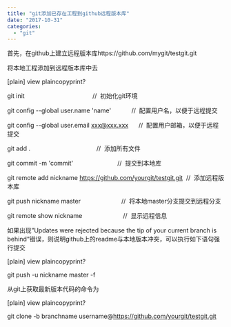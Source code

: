 ```yaml
---
title: "git添加已存在工程到github远程版本库"
date: "2017-10-31"
categories: 
  - "git"
---
```


首先，在github上建立远程版本库https://github.com/mygit/testgit.git

将本地工程添加到远程版本库中去

\[plain\] view plaincopyprint?

git init                                        //  初始化git环境

git config --global user.name 'name'            //  配置用户名，以便于远程提交

git config --global user.email xxx@xxx.xxx      //  配置用户邮箱，以便于远程提交

git add .                                       //  添加所有文件

git commit -m 'commit'                          //  提交到本地库

git remote add nickname https://github.com/yourgit/testgit.git  //  添加远程版本库

git push nickname master                        //  将本地master分支提交到远程分支

git remote show nickname                        //  显示远程信息

如果出现”Updates were rejected because the tip of your current branch is behind“错误，则说明github上的readme与本地版本冲突，可以执行如下语句强行提交

\[plain\] view plaincopyprint?

git push -u nickname master -f

从git上获取最新版本代码的命令为

\[plain\] view plaincopyprint?

git clone -b branchname username@https://github.com/yourgit/testgit.git
